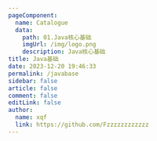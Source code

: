 ```yaml
---
pageComponent:
  name: Catalogue
  data:
    path: 01.Java核心基础
    imgUrl: /img/logo.png
    description: Java核心基础
title: Java基础
date: 2023-12-20 19:46:33
permalink: /javabase
sidebar: false
article: false
comment: false
editLink: false
author: 
  name: xqf
  link: https://github.com/Fzzzzzzzzzzzz
---
```

 
